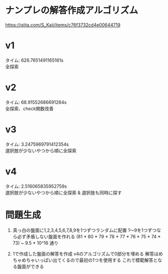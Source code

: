 # ナンプレの解答作成アルゴリズム
https://qiita.com/S_Kaji/items/c76f3732cd4e00644719

# v1
タイム: 626.7651491165161s\
全探索

# v2
タイム: 68.91552686691284s\
全探索、check関数改善

# v3
タイム: 3.2475969791412354s\
選択肢が少ないやつから順に全探索

# v4
タイム: 2.516065835952759s\
選択肢が少ないやつから順に全探索 & 選択肢も同時に探す

# 問題生成
1. 真っ白の盤面に1,2,3,4,5,6,7,8,9を1つずつランダムに配置
1〜9を1つずつなら必ず矛盾しない盤面を作れる
(81 * 80 * 79 * 78 * 77 * 76 * 75 * 74 * 73) ~ 9.5 * 10^16 通り

2. 1で作成した盤面の解答を作成
v4のアルゴリズムで0部分を埋める
解答はめちゃめちゃいっぱい出てくるので最初の1つを使用する
これで模範解答となる盤面ができる

